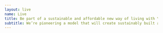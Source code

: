 ```yaml
---
layout: live
name: Live
title: Be part of a sustainable and affordable new way of living with YorSpace
subtitle: We’re pioneering a model that will create sustainably built and permanently affordable homes while also allowing people to come together and create their own communities.
---
```

